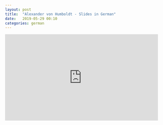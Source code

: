 ```yaml
---
layout: post
title:  "Alexander von Humboldt - Slides in German"
date:   2019-05-29 00:10
categories: german
---
```


<style>
.iframe-container {
  overflow: hidden;
  padding-top: 56.25%;
  position: relative;
}
 
.iframe-container iframe {
   border: 0;
   height: 100%;
   left: 0;
   position: absolute;
   top: 0;
   width: 100%;
}
 
/* 4x3 Aspect Ratio */
.iframe-container-4x3 {
  padding-top: 75%;
}
</style>

<div class="iframe-container">
  <iframe src="https://drive.google.com/file/d/1fNkqQnejn44y53JBFeu6NbOoZI8hyNqS/preview" allowfullscreen frameborder="0"></iframe>
</div>